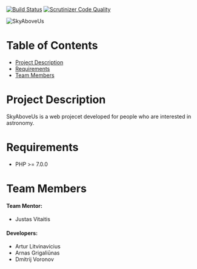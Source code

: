 [![Build Status](https://travis-ci.org/nfqakademija/Fuksai.svg?branch=master)](https://travis-ci.org/nfqakademija/Fuksai)
[![Scrutinizer Code Quality](https://scrutinizer-ci.com/g/nfqakademija/Fuksai/badges/quality-score.png?b=master)](https://scrutinizer-ci.com/g/nfqakademija/Fuksai/?branch=master)

![SkyAboveUs](https://s16.postimg.org/fna1mt7px/Logomakr_8k_Hl_Xj.png)

# Table of Contents

* [Project Description](#project-description)
* [Requirements](#requirements)
* [Team Members](#team-members)

# <a name="project-description"></a>Project Description

SkyAboveUs is a web projecet developed for people who are interested in astronomy.

# <a name="requirements"></a>Requirements

* PHP >= 7.0.0

# <a name="team-members"></a>Team Members

#### Team Mentor:

* Justas Vitaitis

#### Developers:

* Artur Litvinavicius
* Arnas Grigaliūnas
* Dmitrij Voronov
